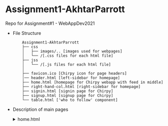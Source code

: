 # Assignment1-AkhtarParrott
Repo for Assignment#1 - WebAppDev2021

- File Structure
    ```
        Assignment1-AkhtarParrott
        ├── css
        │   ├── images/.. [images used for webpages]
        │   └── /[.css files for each html file]
        ├── jss
        │   └── /[.js files for each html file]
        │   
        ├── favicon.ico [Chirpy icon for page headers]
        │── header.html [left-sidebar for homepage]
        ├── home.html [homepage for Chirpy webapp with feed in middle]
        ├── right-hand-col.html [right-sidebar for homepage]
        ├── signin.html [signin page for Chirpy]
        ├── signup.html [signup page for Chirpy]
        └── table.html ['who to follow' component]
    ```
- Description of main pages
    <details> 
    <summary>home.html </summary>
    This is the homepage the user will see once logged into the Chirpy webapp (our version of Twitter).
    Its basic structure is as follows:
    <br>
     <details><summary>1. Left sidebar</summary>
       - (Home)
       <br>
       - (#Explore)
       <br>
       - (Notifications)
       <br>
       - (Messages)
       <br>
       - (Bookmarks)
       <br>
       - (Profile)
       <br>
       - (Settings)
       <br>
       - (Chirp)
       <br>
        </details>
    <details><summary>2. Feed</summary>
    - (Home header)
    <br>
    - (ChirpBox)
    <br>
    - (Feed which contains mockdata of Chirpy posts)
    <br>
    </details>
    <details><summary>3. Right sidebar</summary>
    - (Search box)
    <br>
    - (News)
    <br>
    - (Who to Follow)
    <br>
    </details>

    </details>